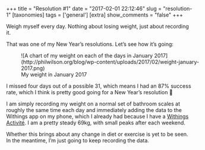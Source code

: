 +++
title = "Resolution #1"
date = "2017-02-01 22:12:46"
slug = "resolution-1"
[taxonomies]
tags = ['general']
[extra]
show_comments = "false"
+++

Weigh myself every day. Nothing about losing weight, just about recording it.

That was one of my New Year’s resolutions. Let’s see how it’s going:

<figure aria-describedby="caption-attachment-1462" class="wp-caption aligncenter" id="attachment_1462" style="width: 494px">![A chart of my weight on each of the days in January 2017](http://philwilson.org/blog/wp-content/uploads/2017/02/weight-january-2017.png)<figcaption class="wp-caption-text" id="caption-attachment-1462">My weight in January 2017</figcaption></figure>

I missed four days out of a possible 31, which means I had an 87% success rate, which I think is pretty good going for a New Year’s resolution 🙂

I am simply recording my weight on a normal set of bathroom scales at roughly the same time each day and immediately adding the data to the Withings app on my phone, which I already had because I have a [Withings Activité](http://www.withings.com/uk/en/products/activite). I am a pretty steady 69kg, with small peaks after each weekend.

Whether this brings about any change in diet or exercise is yet to be seen. In the meantime, I’m just going to keep recording the data.

